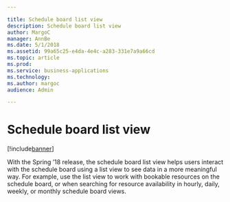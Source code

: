 ```yaml
---

title: Schedule board list view
description: Schedule board list view
author: MargoC
manager: AnnBe
ms.date: 5/1/2018
ms.assetid: 99a65c25-e4da-4e4c-a283-331e7a9a66cd
ms.topic: article
ms.prod: 
ms.service: business-applications
ms.technology: 
ms.author: margoc
audience: Admin

---
```

#  Schedule board list view




[!include[banner](../../../../includes/banner.md)]

With the Spring ’18 release, the schedule board list view helps users interact
with the schedule board using a list view to see data in a more meaningful way.
For example, use the list view to work with bookable resources on the schedule
board, or when searching for resource availability in hourly, daily, weekly, or
monthly schedule board views.
